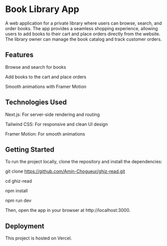 # Book Library App
A web application for a private library where users can browse, search, and order books. The app provides a seamless shopping experience, allowing users to add books to their cart and place orders directly from the website. The library owner can manage the book catalog and track customer orders.

## Features
Browse and search for books

Add books to the cart and place orders

Smooth animations with Framer Motion

## Technologies Used
Next.js: For server-side rendering and routing

Tailwind CSS: For responsive and clean UI design

Framer Motion: For smooth animations

## Getting Started
To run the project locally, clone the repository and install the dependencies:

git clone https://github.com/Amin-Chogueur/ghiz-read.git

cd ghiz-read

npm install

npm run dev

Then, open the app in your browser at http://localhost:3000.

## Deployment
This project is hosted on Vercel.

